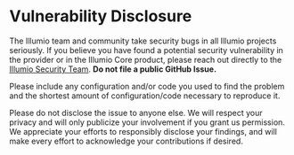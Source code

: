 # Vulnerability Disclosure

The Illumio team and community take security bugs in all Illumio projects seriously. If you believe you have found a potential security vulnerability in the provider or in the Illumio Core product, please reach out directly to the [Illumio Security Team](mailto:security@illumio.com). **Do not file a public GitHub Issue.**

Please include any configuration and/or code you used to find the problem and the shortest amount of configuration/code necessary to reproduce it.

Please do not disclose the issue to anyone else. We will respect your privacy and will only publicize your involvement if you grant us permission. We appreciate your efforts to responsibly disclose your findings, and will make every effort to acknowledge your contributions if desired.